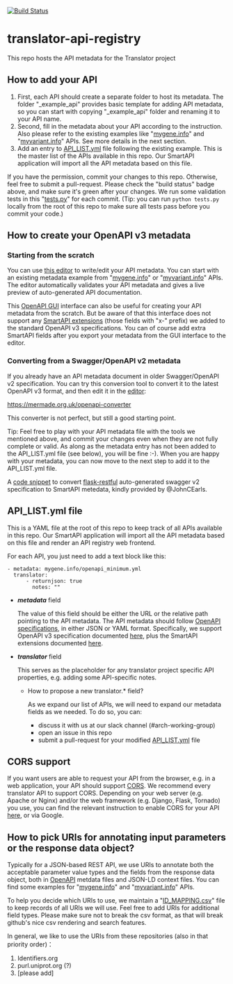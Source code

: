 [![Build Status](https://travis-ci.org/NCATS-Tangerine/translator-api-registry.svg?branch=master)](https://travis-ci.org/NCATS-Tangerine/translator-api-registry)

# translator-api-registry
This repo hosts the API metadata for the Translator project

## How to add your API

1. First, each API should create a separate folder to host its metadata. The folder "_example_api" provides basic template for adding API metadata, so you can start with copying "_example_api" folder and renaming it to your API name.
2. Second, fill in the metadata about your API according to the instruction. Also please refer to the existing examples like "[mygene.info](mygene.info)" and "[myvariant.info](myvariant.info)" APIs. See more details in the next section.
3. Add an entry to [API_LIST.yml](API_LIST.yml) file following the existing example. This is the master list of the APIs available in this repo. Our SmartAPI application will import all the API metadata based on this file.

If you have the permission, commit your changes to this repo. Otherwise, feel free to submit a pull-request. Please check the "build status" badge above, and make sure it's green after your changes. We run some validation tests in this "[tests.py](tests.py)" for each commit. (Tip: you can run `python tests.py` locally from the root of this repo to make sure all tests pass before you commit your code.)

## How to create your OpenAPI v3 metadata

### Starting from the scratch
You can use [this editor](http://smart-api.info/editor-oa3/) to write/edit your API metadata. You can start with an existing metadata example from "[mygene.info](mygene.info/openapi_minimum.yml)" or "[myvariant.info](myvariant.info/openapi_minimum.yml)" APIs. The editor automatically validates your API metadata and gives a live preview of auto-generated API documentation.

This [OpenAPI GUI](http://smart-api.info/openapi-gui/) interface can also be useful for creating your API metadata from the scratch. But be aware of that this interface does not support any [SmartAPI extensions](https://github.com/SmartAPI/smartAPI-Specification/blob/OpenAPI.next/versions/smartapi-list.md) (those fields with "x-" prefix) we added to the standard OpenAPI v3 specifications. You can of course add extra SmartAPI fields after you export your metadata from the GUI interface to the editor.

### Converting from a Swagger/OpenAPI v2 metadata
If you already have an API metadata document in older Swagger/OpenAPI v2 specification. You can try this conversion tool to convert it to the latest OpenAPI v3 format, and then edit it in the [editor](http://smart-api.info/editor-oa3/):

https://mermade.org.uk/openapi-converter

This converter is not perfect, but still a good starting point.

Tip: Feel free to play with your API metadata file with the tools we mentioned above, and commit your changes even when they are not fully complete or valid. As along as the metadata entry has not been added to the API_LIST.yml file (see below), you will be fine :-). When you are happy with your metadata, you can now move to the next step to add it to the API_LIST.yml file.

A [code snippet](https://github.com/PriceLab/translator-bigquery-api/blob/6d652ec28d0ae7b893395b3e3c360c9d5b144fe3/app/api/bigquery/endpoints/metadata.py#L115) to convert [flask-restful](http://flask-restful.readthedocs.io) auto-generated swagger v2 specification to SmartAPI metedata, kindly provided by @JohnCEarls.


## API_LIST.yml file
This is a YAML file at the root of this repo to keep track of all APIs available in this repo. Our SmartAPI application will import all the API metadata based on this file and render an API registry web frontend.

For each API, you just need to add a text block like this:

    - metadata: mygene.info/openapi_minimum.yml
      translator:
          - returnjson: true
            notes: ""

* ***metadata*** field

  The value of this field should be either the URL or the relative path pointing to the API metadata. The API metadata should follow [OpenAPI specifications](https://www.openapis.org/), in either JSON or YAML format. Specifically, we support OpenAPI v3 specification documented [here](https://github.com/OAI/OpenAPI-Specification/blob/OpenAPI.next/versions/3.0.0.md), plus the SmartAPI extensions documented [here](https://github.com/SmartAPI/OpenAPI-Specification/blob/OpenAPI.next/versions/3.0.0.md).

* ***translator*** field

  This serves as the placeholder for any translator project specific API properties, e.g. adding some API-specific notes.

  * How to propose a new translator.* field?

    As we expand our list of APIs, we will need to expand our metadata fields as we needed. To do so, you can:
      * discuss it with us at our slack channel (#arch-working-group)
      * open an issue in this repo
      * submit a pull-request for your modified [API_LIST.yml](API_LIST.yml) file

## CORS support
If you want users are able to request your API from the browser, e.g. in a web application, your API should support [CORS](https://en.wikipedia.org/wiki/Cross-origin_resource_sharing). We recommend every translator API to support CORS. Depending on your web server (e.g. Apache or Nginx) and/or the web framework (e.g. Django, Flask, Tornado) you use, you can find the relevant instruction to enable CORS for your API [here](https://enable-cors.org/), or via Google.

## How to pick URIs for annotating input parameters or the response data object?
Typically for a JSON-based REST API, we use URIs to annotate both the acceptable parameter value types and the fields from the response data object, both in  [OpenAPI](https://www.openapis.org/) metdata files and JSON-LD context files. You can find some examples for "[mygene.info](mygene.info)" and "[myvariant.info](myvariant.info)" APIs.

To help you decide which URIs to use, we maintain a "[ID_MAPPING.csv](ID_MAPPING.csv)" file to keep records of all URIs we will use. Feel free to add URIs for additional field types. Please make sure not to break the csv format, as that will break github's nice csv rendering and search features.

In general, we like to use the URIs from these repositories (also in that priority order)：
  1. Identifiers.org
  2. purl.uniprot.org (?)
  3. [please add]
